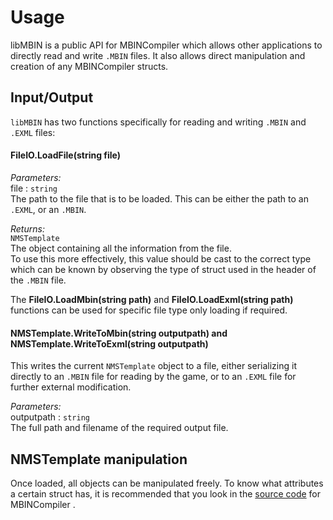 # Usage

libMBIN is a public API for MBINCompiler which allows other applications to directly read and write `.MBIN` files.
It also allows direct manipulation and creation of any MBINCompiler structs.

## Input/Output

`libMBIN` has two functions specifically for reading and writing `.MBIN` and `.EXML` files:

#### **FileIO.LoadFile(string file)**

*Parameters:*  
    file : `string`  
    The path to the file that is to be loaded. This can be either the path to an `.EXML`, or an `.MBIN`.

*Returns:*  
    `NMSTemplate`  
    The object containing all the information from the file.  
    To use this more effectively, this value should be cast to the correct type which can be known by observing the type of struct used in the header of the `.MBIN` file.

The **FileIO.LoadMbin(string path)** and **FileIO.LoadExml(string path)** functions can be used for specific file type only loading if required.

#### **NMSTemplate.WriteToMbin(string outputpath)** and **NMSTemplate.WriteToExml(string outputpath)**

This writes the current `NMSTemplate` object to a file, either serializing it directly to an `.MBIN` file for reading by the game, or to an `.EXML` file for further external modification.

*Parameters:*  
    outputpath : `string`  
    The full path and filename of the required output file.


## NMSTemplate manipulation

Once loaded, all objects can be manipulated freely. To know what attributes a certain struct has, it is recommended that you look in the [source code](https://github.com/monkeyman192/MBINCompiler/tree/development/libMBIN/Source/NMS) for MBINCompiler .